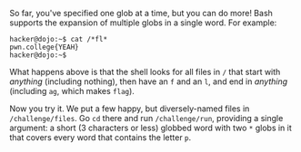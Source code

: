 So far, you've specified one glob at a time, but you can do more!
Bash supports the expansion of multiple globs in a single word.
For example:

```console
hacker@dojo:~$ cat /*fl*
pwn.college{YEAH}
hacker@dojo:~$
```

What happens above is that the shell looks for all files in `/` that start with _anything_ (including nothing), then have an `f` and an `l`, and end in _anything_ (including `ag`, which makes `flag`).

Now you try it.
We put a few happy, but diversely-named files in `/challenge/files`.
Go `cd` there and run `/challenge/run`, providing a single argument: a short (3 characters or less) globbed word with two `*` globs in it that covers every word that contains the letter `p`.
